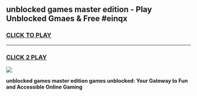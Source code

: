 
## unblocked games master edition - Play Unblocked Gmaes & Free #einqx
<h3>
<a href="https://premium.freeplayer.one?title=unblocked_games_master_edition&ref=01M">CLICK TO PLAY</a></h3>
<hr>

<h3>
<a href="https://premium.freeplayer.one?title=unblocked_games_master_edition&ref=01M">CLICK 2 PLAY</a>
  
</h3>

<a href="https://premium.freeplayer.one?title=unblocked_games_master_edition&ref=01M"><img src="https://clearcache.store/games.png"></a>


**unblocked games master edition games unblocked: Your Gateway to Fun and Accessible Online Gaming**
